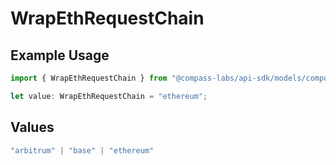 # WrapEthRequestChain

## Example Usage

```typescript
import { WrapEthRequestChain } from "@compass-labs/api-sdk/models/components";

let value: WrapEthRequestChain = "ethereum";
```

## Values

```typescript
"arbitrum" | "base" | "ethereum"
```